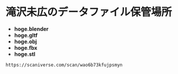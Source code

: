 
# 滝沢未広のデータファイル保管場所

- **hoge.blender**
- **hoge.gltf**
- **hoge.obj**
- **hoge.fbx**
- **hoge.stl**
```
https://scaniverse.com/scan/wao6b73kfujpsmyn
